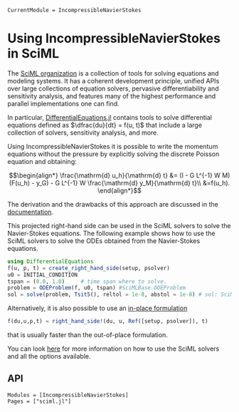 ```@meta
CurrentModule = IncompressibleNavierStokes
```

# Using IncompressibleNavierStokes in SciML

The [SciML organization](https://sciml.ai/) is a collection of tools for solving equations and modeling systems. It has a coherent development principle, unified APIs over large collections of equation solvers, pervasive differentiability and sensitivity analysis, and features many of the highest performance and parallel implementations one can find.

In particular, [DifferentialEquations.jl](https://docs.sciml.ai/DiffEqDocs/stable/) contains tools to solve differential equations defined as $\dfrac{du}{dt} = f(u, t)$ that include a large collection of solvers, sensitivity analysis, and more.

Using IncompressibleNavierStokes it is possible to write the momentum equations without the pressure by explicitly solving the discrete Poisson equation and obtaining:

```math
\begin{align*}
\frac{\mathrm{d} u_h}{\mathrm{d} t} &= (I - G L^{-1} W M)
(F(u_h) - y_G) - G L^{-1} W \frac{\mathrm{d} y_M}{\mathrm{d} t}\\ &=f(u_h).
\end{align*}
```

The derivation and the drawbacks of this approach are discussed in the [documentation](/docs/src/manual/spatial.md).

This projected right-hand side can be used in the SciML solvers to solve the Navier-Stokes equations. The following example shows how to use the SciML solvers to solve the ODEs obtained from the Navier-Stokes equations.

```julia
using DifferentialEquations 
f(u, p, t) = create_right_hand_side(setup, psolver) 
u0 = INITIAL_CONDITION
tspan = (0.0, 1.0)     # time span where to solve.
problem = ODEProblem(f, u0, tspan) #SciMLBase.ODEProblem
sol = solve(problem, Tsit5(), reltol = 1e-8, abstol = 1e-8) # sol: SciMLBase.ODESolution
```

Alternatively, it is also possible to use an [in-place formulation](https://docs.sciml.ai/DiffEqDocs/stable/basics/problem/#In-place-vs-Out-of-Place-Function-Definition-Forms) 

```julia
f(du,u,p,t) = right_hand_side!(du, u, Ref([setup, psolver]), t)
```
that is usually faster than the out-of-place formulation.

You can look [here](https://docs.sciml.ai/DiffEqDocs/stable/basics/overview/) for more information on how to use the SciML solvers and all the options available.

## API 
```@autodocs
Modules = [IncompressibleNavierStokes]
Pages = ["sciml.jl"]
```
